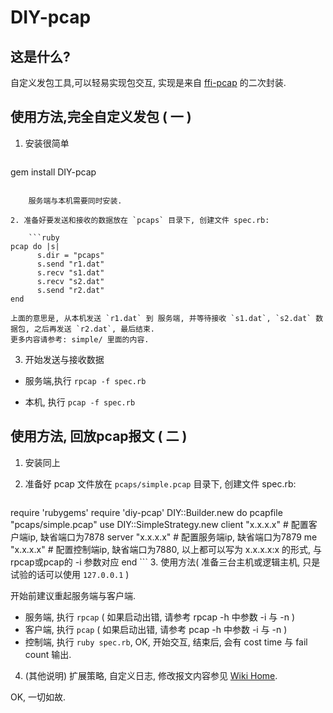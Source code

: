 DIY-pcap
=============

## 这是什么?

自定义发包工具,可以轻易实现包交互, 实现是来自 [ffi-pcap](https://github.com/sophsec/ffi-pcap/) 的二次封装.

## 使用方法,完全自定义发包 ( 一 )

1. 安装很简单

    ```bash
  gem install DIY-pcap
```
        
    服务端与本机需要同时安装.
        
2. 准备好要发送和接收的数据放在 `pcaps` 目录下, 创建文件 spec.rb:

    ```ruby
pcap do |s|
      s.dir = "pcaps"
      s.send "r1.dat"
      s.recv "s1.dat"
      s.recv "s2.dat"
      s.send "r2.dat"
end
```
        
    上面的意思是, 从本机发送 `r1.dat` 到 服务端, 并等待接收 `s1.dat`, `s2.dat` 数据包, 之后再发送 `r2.dat`, 最后结束.
    更多内容请参考: simple/ 里面的内容.

3. 开始发送与接收数据

  * 服务端,执行 `rpcap -f spec.rb`
  
  * 本机, 执行 `pcap -f spec.rb`
  
## 使用方法, 回放pcap报文 ( 二 )

1. 安装同上

2. 准备好 pcap 文件放在 `pcaps/simple.pcap` 目录下, 创建文件 spec.rb:

    ```ruby
require 'rubygems'
require 'diy-pcap'
DIY::Builder.new do
      pcapfile "pcaps/simple.pcap"
      use DIY::SimpleStrategy.new
      client "x.x.x.x" # 配置客户端ip, 缺省端口为7878
      server "x.x.x.x" # 配置服务端ip, 缺省端口为7879
      me "x.x.x.x" # 配置控制端ip, 缺省端口为7880, 以上都可以写为 x.x.x.x:x 的形式, 与 rpcap或pcap的 -i 参数对应
end
    ```
3. 使用方法( 准备三台主机或逻辑主机, 只是试验的话可以使用 `127.0.0.1` )

  开始前建议重起服务端与客户端.
  * 服务端, 执行 `rpcap` ( 如果启动出错, 请参考 rpcap -h 中参数 -i 与 -n )
  * 客户端, 执行 `pcap` ( 如果启动出错, 请参考 pcap -h 中参数 -i 与 -n )
  * 控制端, 执行 `ruby spec.rb`, OK, 开始交互, 结束后, 会有 cost time 与 fail count 输出.


4. (其他说明) 扩展策略, 自定义日志, 修改报文内容参见 [Wiki Home](/windy/DIY-pcap/wiki).
  
OK, 一切如故.